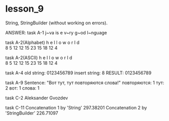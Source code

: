 # lesson_9
String, StringBuilder (without working on errors). 

ANSWER:
task A-1
 j~va is e v~ry g~od l~nguage

task A-2(Alphabet)
h  e  l  l  o     w  o  r  l  d  
8 5 12 12 15  23 15 18 12 4 

task A-2(ASCII)
h  e  l  l  o   w  o  r  l  d  
8  5  12 12 15  23 15 18 12 4  

task A-4
old string: 0123456789 insert string: 8 RESULT: 0123456789

task A-9
Sentence: "Вот тут, тут повторяются слова!"
повторяются: 1
тут: 2
вот: 1
слова: 1

task C-2
Aleksander Gvozdev


task C-11
Сoncatenation 1 by 'String'
297.38201
Сoncatenation 2 by 'StringBuilder'
226.71097


